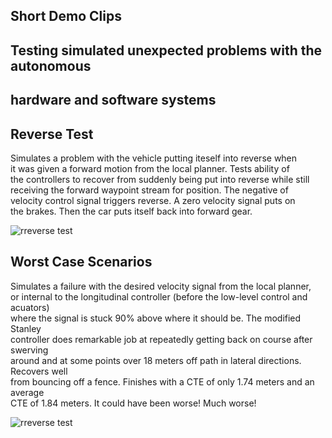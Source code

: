 
## Short Demo Clips

## Testing simulated unexpected problems with the autonomous
## hardware and software systems

## Reverse Test

Simulates a problem with the vehicle putting iteself into reverse when  
it was given a forward motion from the local planner. Tests ability of  
the controllers to recover from suddenly being put into reverse while still   
receiving the forward waypoint stream for position. The negative of  
velocity control signal triggers reverse. A zero velocity signal puts on  
the  brakes. Then the car puts itself back into forward gear.  




![rreverse test](demo/rev_test.gif)



## Worst Case Scenarios

Simulates a failure with the desired velocity signal from the local planner,  
or internal to the longitudinal controller (before the low-level control and acuators)  
where the signal is stuck 90% above where it should be. The modified Stanley  
controller does remarkable job at repeatedly getting back on course after swerving  
around and at some points over 18 meters off path in lateral directions. Recovers well  
from bouncing off a fence. Finishes with a CTE of only  1.74 meters and an average  
CTE of 1.84 meters. It could have been worse! Much worse!


![rreverse test](demo/vel90over.gif)
